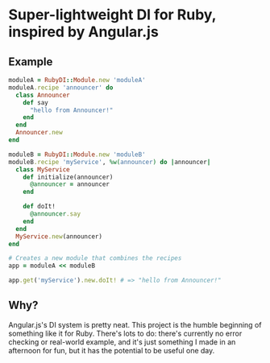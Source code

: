 # Super-lightweight DI for Ruby, inspired by Angular.js

## Example

```ruby
moduleA = RubyDI::Module.new 'moduleA'
moduleA.recipe 'announcer' do 
  class Announcer 
    def say
      "hello from Announcer!"
    end
  end
  Announcer.new
end

moduleB = RubyDI::Module.new 'moduleB'
moduleB.recipe 'myService', %w(announcer) do |announcer|
  class MyService
    def initialize(announcer)
      @announcer = announcer
    end

    def doIt!
      @announcer.say
    end
  end
  MyService.new(announcer) 
end

# Creates a new module that combines the recipes
app = moduleA << moduleB

app.get('myService').new.doIt! # => "hello from Announcer!"
```

## Why?

Angular.js's DI system is pretty neat.  This project is the humble beginning of
something like it for Ruby.  There's lots to do: there's currently no error
checking or real-world example,  and it's just something I made in an afternoon
for fun, but it has the potential to be useful one day.

